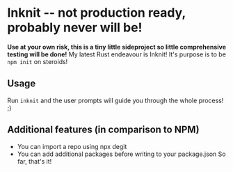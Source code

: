 # Inknit -- not production ready, probably never will be!
**Use at your own risk, this is a tiny little sideproject so little comprehensive testing will be done!**
My latest Rust endeavour is Inknit! It's purpose is to be `npm init` on steroids!

## Usage
Run `inknit` and the user prompts will guide you through the whole process! ;)

## Additional features (in comparison to NPM)
- You can import a repo using npx degit
- You can add additional packages before writing to your package.json
So far, that's it!
